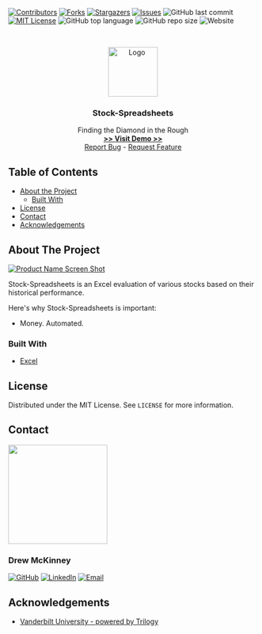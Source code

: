 
<!-- 
README Template Author: otheneildrew
Template Source: https://github.com/othneildrew/Best-README-Template
Version Author: Drew McKinney
 -->





<!-- PROJECT SHIELDS -->
[![Contributors][contributors-shield]][contributors-url]
[![Forks][forks-shield]][forks-url]
[![Stargazers][stars-shield]][stars-url]
[![Issues][issues-shield]][issues-url]
![GitHub last commit](https://img.shields.io/github/last-commit/ARMcK-hub/Stock-Spreadsheets)
[![MIT License][license-shield]][license-url]
![GitHub top language](https://img.shields.io/github/languages/top/ARMcK-hub/Stock-Spreadsheets)
![GitHub repo size](https://img.shields.io/github/repo-size/ARMcK-hub/Stock-Spreadsheets)
![Website](https://img.shields.io/website?down_color=lightgrey&down_message=offline&up_color=blue&up_message=online&url=https%3A%2F%2Fwestendfinancial.herokuapp.com%2F)

<!-- PROJECT LOGO -->
<br />
<p align="center">
  <a href="https://github.com/ARMcK-hub/Stock-Spreadsheets">
    <img src="https://upload.wikimedia.org/wikipedia/commons/thumb/8/86/Microsoft_Excel_2013_logo.svg/1043px-Microsoft_Excel_2013_logo.svg.png" alt="Logo" width="100" height="100">
  </a>

  <h3 align="center">Stock-Spreadsheets</h3>

  <p align="center">
    Finding the Diamond in the Rough
    <br />
    <a href="https://github.com/ARMcK-hub/Stock-Spreadsheets" target="_blank"><strong> >> Visit Demo >> </strong></a>
    <br />
    <a href="https://github.com/ARMcK-hub/Stock-Spreadsheets/issues">Report Bug</a>
    -
    <a href="https://github.com/ARMcK-hub/Stock-Spreadsheets/issues">Request Feature</a>
  </p>
</p>



<!-- TABLE OF CONTENTS -->
## Table of Contents

* [About the Project](#about-the-project)
  * [Built With](#built-with)
* [License](#license)
* [Contact](#contact)
* [Acknowledgements](#acknowledgements)



<!-- ABOUT THE PROJECT -->
## About The Project

[![Product Name Screen Shot][product-screenshot]](https://github.com/ARMcK-hub/Stock-Spreadsheets)

Stock-Spreadsheets is an Excel evaluation of various stocks based on their historical performance.

Here's why Stock-Spreadsheets is important:
* Money. Automated.


### Built With
* [Excel](https://www.microsoft.com/en-us/microsoft-365/excel)


<!-- LICENSE -->
## License

Distributed under the MIT License. See `LICENSE` for more information.



<!-- CONTACT -->
## Contact

<img src="https://avatars3.githubusercontent.com/u/57081049?s=460&u=1260bc893922a063a29f437d8565e4b970fe45ca&v=4" width=200>
<h3>Drew McKinney</h3>

[![GitHub][github-shield]][github-url]
[![LinkedIn][linkedin-shield]][linkedin-url]
[![Email][email-shield]][email-url]



<!-- ACKNOWLEDGEMENTS -->
## Acknowledgements
* [Vanderbilt University - powered by Trilogy](https://bootcamps.vanderbilt.edu/data/)



<!-- MARKDOWN LINKS & IMAGES -->
<!-- https://www.markdownguide.org/basic-syntax/#reference-style-links -->

<!-- Stock -->
[license-url]: https://github.com/ARMcK-hub/West-End-Financial/blob/master/LICENSE.txt
[linkedin-shield]: https://img.shields.io/badge/-LinkedIn-black.svg?style=flat&logo=linkedin&colorB=555
[linkedin-url]: https://www.linkedin.com/in/drew-mckinney/
[email-shield]: https://img.shields.io/badge/-Email-black.svg?style=flat&colorB=555
[email-url]: mailto:andrewryanmckinney@gmail.com
[github-shield]: https://img.shields.io/badge/-GitHub-black.svg?style=flat&colorB=555
[github-url]: https://github.com/ARMcK-hub
[languages-shield]: https://img.shields.io/badge/-GitHub-black.svg?style=flat&colorB=555


<!-- Project Dynamic -->
[license-shield]: https://img.shields.io/github/license/ARMcK-hub/Stock-Spreadsheets.svg?style=flat
[contributors-shield]: https://img.shields.io/github/contributors/ARMcK-hub/Stock-Spreadsheets.svg?style=flat
[contributors-url]: https://github.com/ARMcK-hub/Stock-Spreadsheets/graphs/contributors
[forks-shield]: https://img.shields.io/github/forks/ARMcK-hub/Stock-Spreadsheets.svg?style=flat
[forks-url]: https://github.com/ARMcK-hub/Stock-Spreadsheets/network/members
[stars-shield]: https://img.shields.io/github/stars/ARMcK-hub/Stock-Spreadsheets.svg?style=flat
[stars-url]: https://github.com/ARMcK-hub/Stock-Spreadsheets/stargazers
[issues-shield]: https://img.shields.io/github/issues/ARMcK-hub/Stock-Spreadsheets.svg?style=flat
[issues-url]: https://github.com/ARMcK-hub/Stock-Spreadsheets/issues
[product-screenshot]: https://upload.wikimedia.org/wikipedia/commons/thumb/8/86/Microsoft_Excel_2013_logo.svg/1043px-Microsoft_Excel_2013_logo.svg.png

